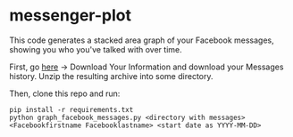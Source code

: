 # messenger-plot
This code generates a stacked area graph of your Facebook messages, showing you who you've talked with over time.

First, go [here](https://www.facebook.com/settings?tab=your_facebook_information) -> Download Your Information and download your Messages history. Unzip the resulting archive into some directory.

Then, clone this repo and run:
```
pip install -r requirements.txt
python graph_facebook_messages.py <directory with messages> <Facebookfirstname Facebooklastname> <start date as YYYY-MM-DD>
```
